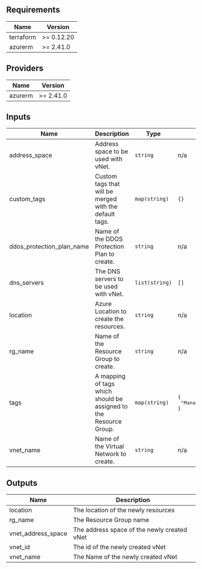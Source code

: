 ## Requirements

| Name | Version |
|------|---------|
| terraform | >= 0.12.20 |
| azurerm | >= 2.41.0 |

## Providers

| Name | Version |
|------|---------|
| azurerm | >= 2.41.0 |

## Inputs

| Name | Description | Type | Default | Required |
|------|-------------|------|---------|:--------:|
| address\_space | Address space to be used with vNet. | `string` | n/a | yes |
| custom\_tags | Custom tags that will be merged with the default tags. | `map(string)` | `{}` | no |
| ddos\_protection\_plan\_name | Name of the DDOS Protection Plan to create. | `string` | n/a | yes |
| dns\_servers | The DNS servers to be used with vNet. | `list(string)` | `[]` | no |
| location | Azure Location to create the resources. | `string` | n/a | yes |
| rg\_name | Name of the Resource Group to create. | `string` | n/a | yes |
| tags | A mapping of tags which should be assigned to the Resource Group. | `map(string)` | <pre>{<br>  "ManagedBy": "Terraform"<br>}</pre> | no |
| vnet\_name | Name of the Virtual Network to create. | `string` | n/a | yes |

## Outputs

| Name | Description |
|------|-------------|
| location | The location of the newly resources |
| rg\_name | The Resource Group name |
| vnet\_address\_space | The address space of the newly created vNet |
| vnet\_id | The id of the newly created vNet |
| vnet\_name | The Name of the newly created vNet |
